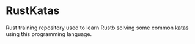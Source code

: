 # RustKatas
Rust training repository used to learn Rustb solving some common katas using this programming language.
